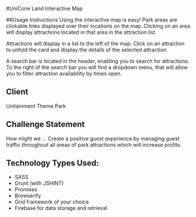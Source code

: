 #UniCone Land Interactive Map

##Usage Instructions
Using the interactive map is easy! Park areas are clickable links displayed over their locations on the map. Clicking on an area will display attractions located in that area in the attraction list.

Attractions will display in a list to the left of the map.  Click on an attraction to unfold the card and display the details of the selected attraction.

A search bar is located in the header, enabling you to search for attractions. To the right of the search bar you will find a dropdown menu, that will allow you to filter attraction availability by times open.
## Client
Unitainment Theme Park

## Challenge Statement
How might we … 
Create a positive guest experience by managing guest traffic throughout all areas of park attractions which will increase profits.

## Technology Types Used:
* SASS 
* Grunt (with JSHINT) 
* Promises
* Browserify
* Grid framework of your choice
* Firebase for data storage and retrieval
